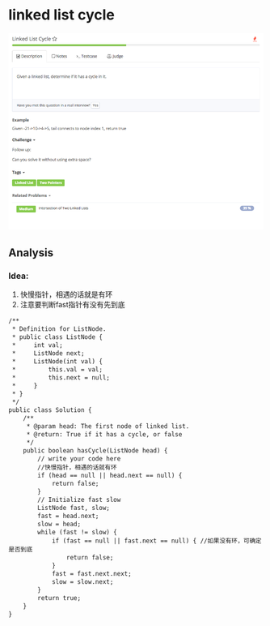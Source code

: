 # linked list cycle

![](../../../.gitbook/assets/screen-shot-2017-08-21-at-4.28.39-pm.png)

## Analysis

### Idea:

1. 快慢指针，相遇的话就是有环
2. 注意要判断fast指针有没有先到底

```text
/**
 * Definition for ListNode.
 * public class ListNode {
 *     int val;
 *     ListNode next;
 *     ListNode(int val) {
 *         this.val = val;
 *         this.next = null;
 *     }
 * }
 */ 
public class Solution {
    /**
     * @param head: The first node of linked list.
     * @return: True if it has a cycle, or false
     */
    public boolean hasCycle(ListNode head) {  
        // write your code here
        //快慢指针，相遇的话就有环
        if (head == null || head.next == null) {
            return false;
        }
        // Initialize fast slow
        ListNode fast, slow;
        fast = head.next;
        slow = head;
        while (fast != slow) {
            if (fast == null || fast.next == null) { //如果没有环，可确定是否到底
                return false;
            }
            fast = fast.next.next;
            slow = slow.next;
        }
        return true;
    }
}
```

